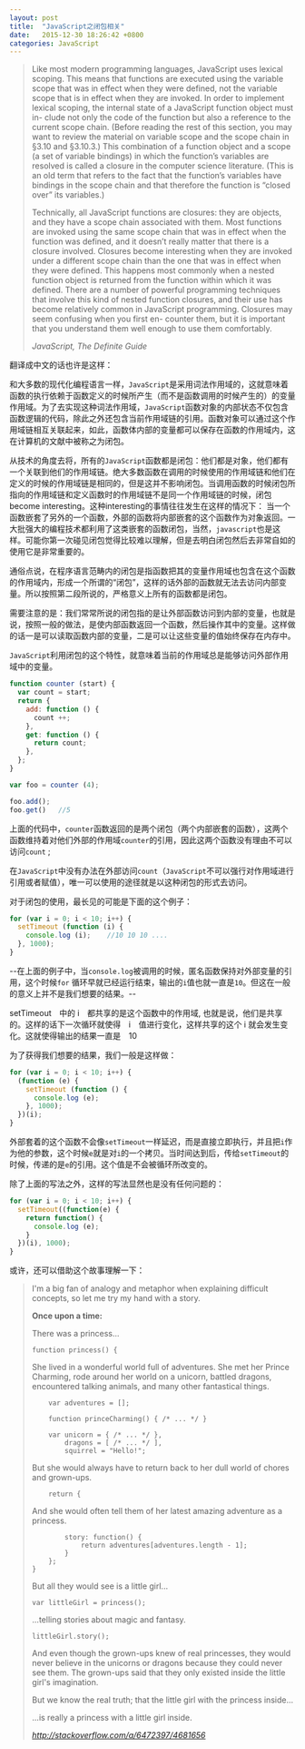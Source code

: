 ```yaml
---
layout: post
title:  "JavaScript之闭包相关"
date:   2015-12-30 18:26:42 +0800
categories: JavaScript
---
```


> Like most modern programming languages, JavaScript uses lexical scoping. This means that functions are executed using the variable scope that was in effect when they were defined, not the variable scope that is in effect when they are invoked. In order to implement lexical scoping, the internal state of a JavaScript function object must in- clude not only the code of the function but also a reference to the current scope chain. (Before reading the rest of this section, you may want to review the material on variable scope and the scope chain in §3.10 and §3.10.3.) This combination of a function object and a scope (a set of variable bindings) in which the function’s variables are resolved is called a closure in the computer science literature. (This is an old term that refers to the fact that the function’s variables have bindings in the scope chain and that therefore the function is “closed over” its variables.)
> 
> Technically, all JavaScript functions are closures: they are objects, and they have a scope chain associated with them. Most functions are invoked using the same scope chain that was in effect when the function was defined, and it doesn’t really matter that there is a closure involved. Closures become interesting when they are invoked under a different scope chain than the one that was in effect when they were defined. This happens most commonly when a nested function object is returned from the function within which it was defined. There are a number of powerful programming techniques that involve this kind of nested function closures, and their use has become relatively common in JavaScript programming. Closures may seem confusing when you first en- counter them, but it is important that you understand them well enough to use them comfortably.
> 
> *JavaScript, The Definite Guide*

翻译成中文的话也许是这样：

和大多数的现代化编程语言一样，`JavaScript`是采用词法作用域的，这就意味着函数的执行依赖于函数定义的时候所产生（而不是函数调用的时候产生的）的变量作用域。为了去实现这种词法作用域，`JavaScript`函数对象的内部状态不仅包含函数逻辑的代码，除此之外还包含当前作用域链的引用。函数对象可以通过这个作用域链相互关联起来，如此，函数体内部的变量都可以保存在函数的作用域内，这在计算机的文献中被称之为闭包。

从技术的角度去将，所有的`JavaScript`函数都是闭包：他们都是对象，他们都有一个关联到他们的作用域链。绝大多数函数在调用的时候使用的作用域链和他们在定义的时候的作用域链是相同的，但是这并不影响闭包。当调用函数的时候闭包所指向的作用域链和定义函数时的作用域链不是同一个作用域链的时候，闭包become interesting。这种interesting的事情往往发生在这样的情况下： 当一个函数嵌套了另外的一个函数，外部的函数将内部嵌套的这个函数作为对象返回。一大批强大的编程技术都利用了这类嵌套的函数闭包，当然，`javascript`也是这样。可能你第一次碰见闭包觉得比较难以理解，但是去明白闭包然后去非常自如的使用它是非常重要的。

通俗点说，在程序语言范畴内的闭包是指函数把其的变量作用域也包含在这个函数的作用域内，形成一个所谓的“闭包”，这样的话外部的函数就无法去访问内部变量。所以按照第二段所说的，严格意义上所有的函数都是闭包。

需要注意的是：我们常常所说的闭包指的是让外部函数访问到内部的变量，也就是说，按照一般的做法，是使内部函数返回一个函数，然后操作其中的变量。这样做的话一是可以读取函数内部的变量，二是可以让这些变量的值始终保存在内存中。

`JavaScript`利用闭包的这个特性，就意味着当前的作用域总是能够访问外部作用域中的变量。

``` javascript
function counter (start) {
  var count = start;
  return {
    add: function () {
      count ++;
    },
    get: function () {
      return count;
    },
  };
}

var foo = counter (4);

foo.add();  
foo.get()   //5
```

上面的代码中，`counter`函数返回的是两个闭包（两个内部嵌套的函数），这两个函数维持着对他们外部的作用域`counter`的引用，因此这两个函数没有理由不可以访问`count` ;

在`JavaScript`中没有办法在外部访问`count`（`JavaScript`不可以强行对作用域进行引用或者赋值），唯一可以使用的途径就是以这种闭包的形式去访问。

对于闭包的使用，最长见的可能是下面的这个例子：

``` javascript
for (var i = 0; i < 10; i++) {
  setTimeout (function (i) {
    console.log (i);    //10 10 10 ....
  }, 1000);
}
```

--在上面的例子中，当`console.log`被调用的时候，匿名函数保持对外部变量的引用，这个时候`for` 循环早就已经运行结束，输出的`i`值也就一直是`10`。但这在一般的意义上并不是我们想要的结果。--

setTimeout　中的 i　都共享的是这个函数中的作用域, 也就是说，他们是共享的。这样的话下一次循环就使得　i　值进行变化，这样共享的这个 i 就会发生变化。这就使得输出的结果一直是　10

为了获得我们想要的结果，我们一般是这样做：

``` javascript
for (var i = 0; i < 10; i++) {
  (function (e) {
    setTimeout (function () {
      console.log (e);
    }, 1000);
  })(i);
}
```

外部套着的这个函数不会像`setTimeout`一样延迟，而是直接立即执行，并且把`i`作为他的参数，这个时候`e`就是对`i`的一个拷贝。当时间达到后，传给`setTimeout`的时候，传递的是`e`的引用。这个值是不会被循环所改变的。

除了上面的写法之外，这样的写法显然也是没有任何问题的：

``` javascript
for (var i = 0; i < 10; i++) {
  setTimeout((function(e) {
    return function() {
      console.log (e);
    }
  })(i), 1000);
}
```

或许，还可以借助这个故事理解一下：

> I'm a big fan of analogy and metaphor when explaining difficult concepts, so let me try my hand with a story.
> 
> **Once upon a time:**
> 
> There was a princess...
> 
> ``` 
> function princess() {
> ```
> 
> She lived in a wonderful world full of adventures. She met her Prince Charming, rode around her world on a unicorn, battled dragons, encountered talking animals, and many other fantastical things.
> 
> ``` 
>     var adventures = [];
> 
>     function princeCharming() { /* ... */ }
> 
>     var unicorn = { /* ... */ },
>         dragons = [ /* ... */ ],
>         squirrel = "Hello!";
> ```
> 
> But she would always have to return back to her dull world of chores and grown-ups.
> 
> ``` 
>     return {
> ```
> 
> And she would often tell them of her latest amazing adventure as a princess.
> 
> ``` 
>         story: function() {
>             return adventures[adventures.length - 1];
>         }
>     };
> }
> ```
> 
> But all they would see is a little girl...
> 
> ``` 
> var littleGirl = princess();
> ```
> 
> ...telling stories about magic and fantasy.
> 
> ``` 
> littleGirl.story();
> ```
> 
> And even though the grown-ups knew of real princesses, they would never believe in the unicorns or dragons because they could never see them. The grown-ups said that they only existed inside the little girl's imagination.
> 
> But we know the real truth; that the little girl with the princess inside...
> 
> ...is really a princess with a little girl inside.
> 
> *http://stackoverflow.com/a/6472397/4681656*
